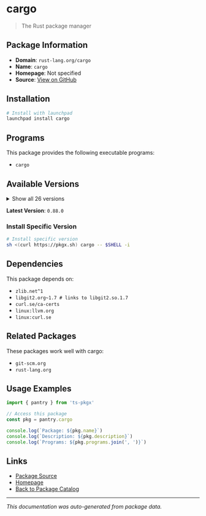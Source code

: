 # cargo

> The Rust package manager

## Package Information

- **Domain**: `rust-lang.org/cargo`
- **Name**: `cargo`
- **Homepage**: Not specified
- **Source**: [View on GitHub](https://github.com/pkgxdev/pantry/tree/main/projects/rust-lang.org/cargo/package.yml)

## Installation

```bash
# Install with launchpad
launchpad install cargo
```

## Programs

This package provides the following executable programs:

- `cargo`

## Available Versions

<details>
<summary>Show all 26 versions</summary>

- `0.88.0`, `0.87.0`, `0.86.0`, `0.85.0`, `0.84.0`
- `0.83.0`, `0.82.0`, `0.81.0`, `0.80.0`, `0.79.0`
- `0.78.1`, `0.78.0`, `0.77.0`, `0.76.0`, `0.75.0`
- `0.74.0`, `0.73.1`, `0.72.1`, `0.72.0`, `0.71.0`
- `0.70.1`, `0.70.0`, `0.69.1`, `0.69.0`, `0.66.0`
- `0.65.0`

</details>

**Latest Version**: `0.88.0`

### Install Specific Version

```bash
# Install specific version
sh <(curl https://pkgx.sh) cargo -- $SHELL -i
```

## Dependencies

This package depends on:

- `zlib.net^1`
- `libgit2.org~1.7 # links to libgit2.so.1.7`
- `curl.se/ca-certs`
- `linux:llvm.org`
- `linux:curl.se`

## Related Packages

These packages work well with cargo:

- `git-scm.org`
- `rust-lang.org`

## Usage Examples

```typescript
import { pantry } from 'ts-pkgx'

// Access this package
const pkg = pantry.cargo

console.log(`Package: ${pkg.name}`)
console.log(`Description: ${pkg.description}`)
console.log(`Programs: ${pkg.programs.join(', ')}`)
```

## Links

- [Package Source](https://github.com/pkgxdev/pantry/tree/main/projects/rust-lang.org/cargo/package.yml)
- [Homepage](#)
- [Back to Package Catalog](../../../package-catalog.md)

---

*This documentation was auto-generated from package data.*
